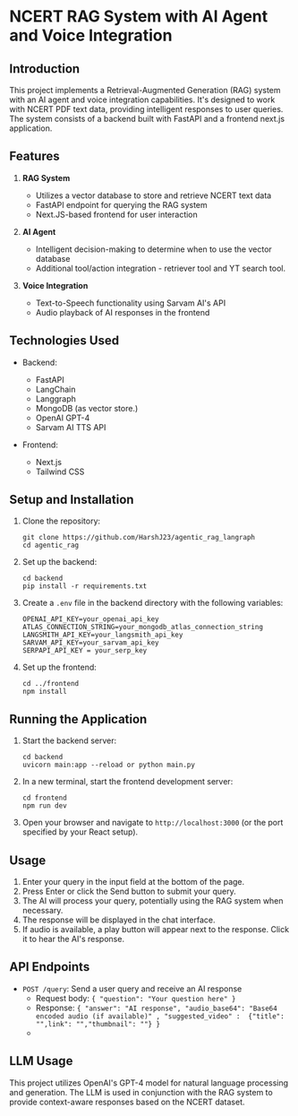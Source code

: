 # NCERT RAG System with AI Agent and Voice Integration

## Introduction

This project implements a Retrieval-Augmented Generation (RAG) system with an AI agent and voice integration capabilities. It's designed to work with NCERT PDF text data, providing intelligent responses to user queries. The system consists of a backend built with FastAPI and a frontend next.js application.

## Features

1. **RAG System**
   - Utilizes a vector database to store and retrieve NCERT text data
   - FastAPI endpoint for querying the RAG system
   - Next.JS-based frontend for user interaction

2. **AI Agent**
   - Intelligent decision-making to determine when to use the vector database
   - Additional tool/action integration - retriever tool and  YT search tool.

3. **Voice Integration**
   - Text-to-Speech functionality using Sarvam AI's API
   - Audio playback of AI responses in the frontend

## Technologies Used

- Backend:
  - FastAPI
  - LangChain
  - Langgraph
  - MongoDB  (as vector store.)
  - OpenAI GPT-4
  - Sarvam AI TTS API

- Frontend:
  - Next.js 
  - Tailwind CSS 

## Setup and Installation

1. Clone the repository:
   ```
   git clone https://github.com/HarshJ23/agentic_rag_langraph
   cd agentic_rag
   ```

2. Set up the backend:
   ```
   cd backend
   pip install -r requirements.txt
   ```

3. Create a `.env` file in the backend directory with the following variables:
   ```
   OPENAI_API_KEY=your_openai_api_key
   ATLAS_CONNECTION_STRING=your_mongodb_atlas_connection_string
   LANGSMITH_API_KEY=your_langsmith_api_key
   SARVAM_API_KEY=your_sarvam_api_key
   SERPAPI_API_KEY = your_serp_key
   ```

4. Set up the frontend:
   ```
   cd ../frontend
   npm install
   ```

## Running the Application

1. Start the backend server:
   ```
   cd backend
   uvicorn main:app --reload or python main.py
   ```

2. In a new terminal, start the frontend development server:
   ```
   cd frontend
   npm run dev
   ```

3. Open your browser and navigate to `http://localhost:3000` (or the port specified by your React setup).

## Usage

1. Enter your query in the input field at the bottom of the page.
2. Press Enter or click the Send button to submit your query.
3. The AI will process your query, potentially using the RAG system when necessary.
4. The response will be displayed in the chat interface.
5. If audio is available, a play button will appear next to the response. Click it to hear the AI's response.




## API Endpoints

- `POST /query`: Send a user query and receive an AI response
  - Request body: `{ "question": "Your question here" }`
  - Response: `{ "answer": "AI response", "audio_base64": "Base64 encoded audio (if available)" , "suggested_video" :  {"title": "",link": "","thumbnail": ""} }`
  - 

## LLM Usage

This project utilizes OpenAI's GPT-4 model for natural language processing and generation. The LLM is used in conjunction with the RAG system to provide context-aware responses based on the NCERT dataset.





